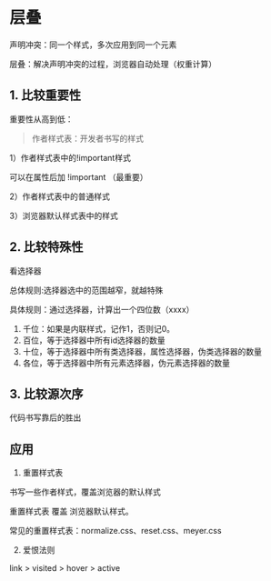 # 层叠

声明冲突：同一个样式，多次应用到同一个元素

层叠：解决声明冲突的过程，浏览器自动处理（权重计算）

## 1. 比较重要性

重要性从高到低：

>作者样式表：开发者书写的样式

1）作者样式表中的!important样式

可以在属性后加 !important （最重要）

2）作者样式表中的普通样式

3）浏览器默认样式表中的样式

## 2. 比较特殊性

看选择器

总体规则:选择器选中的范围越窄，就越特殊

具体规则：通过选择器，计算出一个四位数（xxxx）

1. 千位：如果是内联样式，记作1，否则记0。
2. 百位，等于选择器中所有id选择器的数量
3. 十位，等于选择器中所有类选择器，属性选择器，伪类选择器的数量
4. 各位，等于选择器中所有元素选择器，伪元素选择器的数量

## 3. 比较源次序

代码书写靠后的胜出

## 应用

1. 重置样式表

书写一些作者样式，覆盖浏览器的默认样式

重置样式表 覆盖 浏览器默认样式。

常见的重置样式表：normalize.css、reset.css、meyer.css

2. 爱恨法则

link > visited > hover > active

